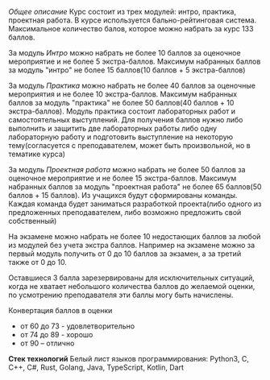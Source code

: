 _Общее описание_
Курс состоит из трех модулей: интро, практика, проектная работа. В курсе используется бально-рейтинговая система. Максимальное количество балов, которое можно набрать за курс 133 баллов. 

За модуль _Интро_ можно набрать не более 10 баллов за оценочное мероприятие и не более 5 экстра-баллов. Максимум набранных баллов за модуль "интро" не более 15 баллов(10 баллов + 5 экстра-баллов)

За модуль _Практика_ можно набрать не более 40 баллов за оценочные мероприятия и не более 10 экстра-баллов. Максимум набранных баллов за модуль "практика" не более 50 баллов(40 баллов + 10 экстра-баллов). Модуль практика состоит лабораторных работ и самостоятельных выступлений. Для получения баллов нужно либо выполнить и защитить две лабораторных работы либо одну лабораторную работу и подготовить выступление на некоторую тему(согласуется с преподавателем, может быть произвольной, но в тематике курса)

За модуль _Проектная работа_ можно набрать не более 50 баллов за оценочное мероприятие и не более 15 экстра-баллов. Максимум набранных баллов за модуль "проектная работа" не более 65 баллов(50 баллов + 15 баллов). Из учащихся будут сформированы команды. Каждая команда будет заниматься разработкой проекта(либо одного из предложенных преподавателем, либо возможно предложить свой собственный)

На экзамене можно набрать  не более 10 недостающих баллов за любой из модулей без учета экстра баллов. Например на экзамене можно за первый модуль получить от 0 до 10 баллов за экзамен, а за третий также от 0 до 10.

Оставшиеся 3 балла зарезервированы для исключительных ситуаций, когда не хватает небольшого количества баллов до желаемой оценки, по усмотрению преподавателя эти баллы могу быть начислены.

Конвертация баллов в оценки
 * от 60 до 73 -  удовлетворительно
 * от 74 до 89 - хорошо
 * от 90 – отлично


__Стек технологий__
Белый лист языков программирования: Python3, C, C++, C#, Rust, Golang, Java, TypeScript, Kotlin, Dart
